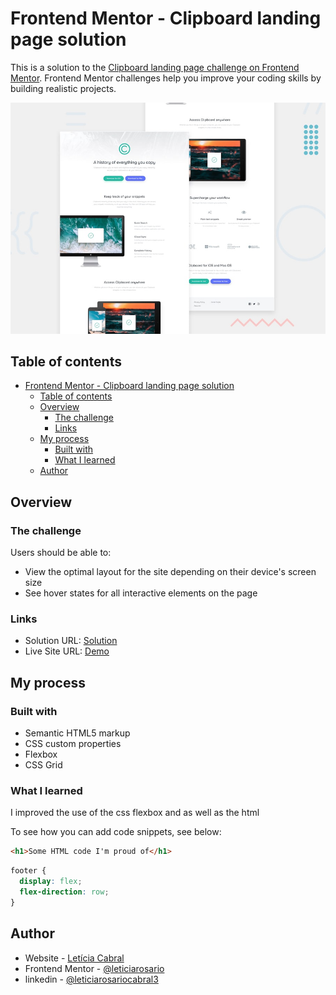 # Frontend Mentor - Clipboard landing page solution

This is a solution to the [Clipboard landing page challenge on Frontend Mentor](https://www.frontendmentor.io/challenges/clipboard-landing-page-5cc9bccd6c4c91111378ecb9). Frontend Mentor challenges help you improve your coding skills by building realistic projects. 


![](./design/desktop-preview.jpg)

## Table of contents

- [Frontend Mentor - Clipboard landing page solution](#frontend-mentor---clipboard-landing-page-solution)
  - [Table of contents](#table-of-contents)
  - [Overview](#overview)
    - [The challenge](#the-challenge)
    - [Links](#links)
  - [My process](#my-process)
    - [Built with](#built-with)
    - [What I learned](#what-i-learned)
  - [Author](#author)



## Overview

### The challenge

Users should be able to:

- View the optimal layout for the site depending on their device's screen size
- See hover states for all interactive elements on the page

### Links

- Solution URL: [Solution](https://github.com/leticiarosariocabral/clipboardLandingPageMater)
- Live Site URL: [Demo](https://leticiarosariocabral.github.io/clipboardLandingPageMater/)

## My process

### Built with

- Semantic HTML5 markup
- CSS custom properties
- Flexbox
- CSS Grid




### What I learned

I improved the use of the css flexbox and as well as the html 

To see how you can add code snippets, see below:

```html
<h1>Some HTML code I'm proud of</h1>
```
```css
footer {
  display: flex;
  flex-direction: row;
}
```
## Author

- Website - [Letícia Cabral](https://www.leticiadeveloper.com/)
- Frontend Mentor - [@leticiarosario](https://www.frontendmentor.io/profile/Leticiarosario)
- linkedin - [@leticiarosariocabral3](https://www.linkedin.com/in/leticiarosariocabral/)



